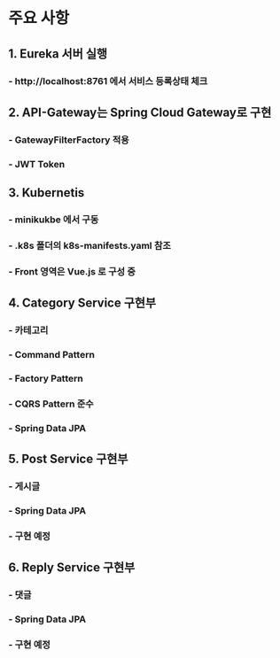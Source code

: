 # 주요 사항

## 1. Eureka 서버 실행
### - http://localhost:8761 에서 서비스 등록상태 체크

## 2. API-Gateway는 Spring Cloud Gateway로 구현
### - GatewayFilterFactory 적용
### - JWT Token

## 3. Kubernetis
### - minikukbe 에서 구동
### - .k8s 폴더의 k8s-manifests.yaml 참조
### - Front 영역은 Vue.js 로 구성 중

## 4. Category Service 구현부
### - 카테고리
### - Command Pattern
### - Factory Pattern
### - CQRS Pattern 준수
### - Spring Data JPA

## 5. Post Service 구현부
### - 게시글
### - Spring Data JPA
### - 구현 예정

## 6. Reply Service 구현부
### - 댓글
### - Spring Data JPA
### - 구현 예정